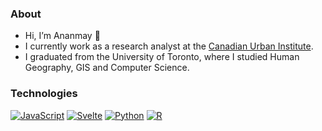 ### About

- Hi, I’m Ananmay 👋
- I currently work as a research analyst at the [Canadian Urban Institute](https://github.com/canadianurbaninstitute).
- I graduated from the University of Toronto, where I studied Human Geography, GIS and Computer Science.

### Technologies

[![JavaScript](https://img.shields.io/badge/JavaScript-F7DF1E?logo=javascript&logoColor=black)](https://www.javascript.com/)
[![Svelte](https://img.shields.io/badge/Svelte-FF3E00?logo=svelte&logoColor=white)](https://www.svelte.dev/)
[![Python](https://img.shields.io/badge/Python-3670A0?logo=python&logoColor=ffdd54)](https://www.python.org/)
[![R](https://img.shields.io/badge/R-276DC3?logo=r&logoColor=white)](https://www.r-project.org/)





<!---
ananmaysharan/ananmaysharan is a ✨ special ✨ repository because its `README.md` (this file) appears on your GitHub profile.
You can click the Preview link to take a look at your changes.
--->
